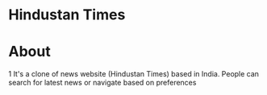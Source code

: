 # Hindustan Times

# About

1 It's a clone of news website (Hindustan Times) based in India. People can search for latest news or navigate based on preferences

